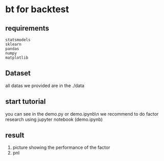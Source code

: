# bt for backtest
## requirements
```Batch
statsmodels
sklearn
pandas
numpy
matplotlib
```
## Dataset
all datas we provided are in the ./data 

## start tutorial
you can see in the demo.py or demo.ipynb\n
we recommend to do factor research using jupyter notebook (demo.ipynb)

## result
1. picture showing the performance of the factor
2. pnl



